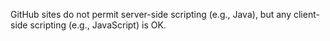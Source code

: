 GitHub sites do not permit server-side scripting (e.g., Java), but any client-side scripting (e.g., JavaScript) is OK.
